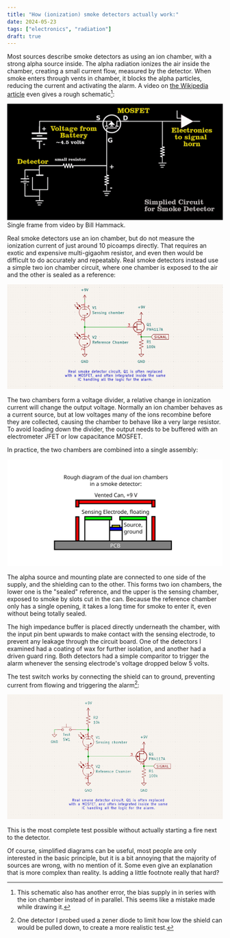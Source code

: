 ```yaml
---
title: "How (ionization) smoke detectors actually work:"
date: 2024-05-23
tags: ["electronics", "radiation"]
draft: true
---
```



Most sources describe smoke detectors as using an ion chamber, with a strong alpha source inside.
The alpha radiation ionizes the air inside the chamber, creating a small current flow, measured by the detector.
When smoke enters through vents in chamber, it blocks the alpha particles, reducing the current and activating the alarm.
A video on [the Wikipedia article](https://en.wikipedia.org/wiki/Smoke_detector) even gives a rough schematic[^wrong]:

![Incorrect diagram showing current measurement ](wrong.png)
Single frame from video by Bill Hammack.

Real smoke detectors use an ion chamber, but do not measure the ionization current of just around 10 picoamps directly.
That requires an exotic and expensive multi-gigaohm resistor, and even then would be difficult to do accurately and repeatably.
Real smoke detectors instead use a simple two ion chamber circuit, where one chamber is exposed to the air and the other is sealed as a reference:

![Correct circuit](real.png)

The two chambers form a voltage divider, a relative change in ionization current will change the output voltage.
Normally an ion chamber behaves as a current source, but at low voltages many of the ions recombine before they are collected, causing the chamber to behave like a very large resistor.
To avoid loading down the divider, the output needs to be buffered with an electrometer JFET or low capacitance MOSFET.

In practice, the two chambers are combined into a single assembly:

![General diagram of the ion chamber construction](diagram.png)

The alpha source and mounting plate are connected to one side of the supply, and the shielding can to the other.
This forms two ion chambers, the lower one is the "sealed" reference, and the upper is the sensing chamber, exposed to smoke by slots cut in the can.
Because the reference chamber only has a single opening, it takes a long time for smoke to enter it, even without being totally sealed.

The high impedance buffer is placed directly underneath the chamber, with the input pin bent upwards to make contact with the sensing electrode, to prevent any leakage through the circuit board.
One of the detectors I examined had a coating of wax for further isolation, and another had a driven guard ring.
Both detectors had a simple comparitor to trigger the alarm whenever the sensing electrode's voltage dropped below 5 volts.

The test switch works by connecting the shield can to ground, preventing current from flowing and triggering the alarm[^test]:

![Correct circuit with test switch](real2.png)

This is the most complete test possible without actually starting a fire next to the detector.

Of course, simplified diagrams can be useful, most people are only interested in the basic principle, but it is a bit annoying that the majority of sources are wrong, with no mention of it.
Some even give an explanation that is more complex than reality.
Is adding a little footnote really that hard?

[^wrong]: This schematic also has another error, the bias supply in in series with the ion chamber instead of in parallel. This seems like a mistake made while drawing it.

[^test]: One detector I probed used a zener diode to limit how low the shield can would be pulled down, to create a more realistic test.
